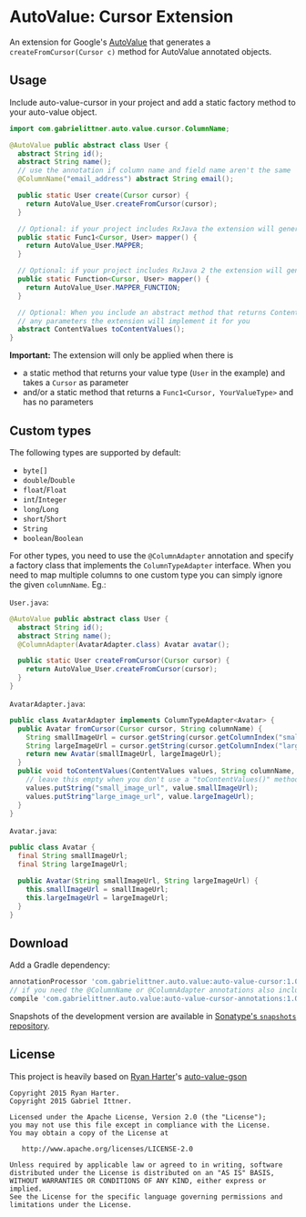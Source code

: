 # AutoValue: Cursor Extension

An extension for Google's [AutoValue][auto] that generates a `createFromCursor(Cursor c)` method for AutoValue annotated objects.


## Usage

Include auto-value-cursor in your project and add a static factory method to your auto-value object.

```java
import com.gabrielittner.auto.value.cursor.ColumnName;

@AutoValue public abstract class User {
  abstract String id();
  abstract String name();
  // use the annotation if column name and field name aren't the same
  @ColumnName("email_address") abstract String email();

  public static User create(Cursor cursor) {
    return AutoValue_User.createFromCursor(cursor);
  }

  // Optional: if your project includes RxJava the extension will generate a Func1<Cursor, User>
  public static Func1<Cursor, User> mapper() {
    return AutoValue_User.MAPPER;
  }

  // Optional: if your project includes RxJava 2 the extension will generate a Function<Cursor, User>
  public static Function<Cursor, User> mapper() {
    return AutoValue_User.MAPPER_FUNCTION;
  }

  // Optional: When you include an abstract method that returns ContentValues and doesn't have
  // any parameters the extension will implement it for you
  abstract ContentValues toContentValues();
}
```

**Important:** The extension will only be applied when there is
- a static method that returns your value type (`User` in the example) and takes a `Cursor` as parameter
- and/or a static method that returns a `Func1<Cursor, YourValueType>` and has no parameters

## Custom types 

The following types are supported by default:

 * `byte[]`
 * `double`/`Double`
 * `float`/`Float`
 * `int`/`Integer`
 * `long`/`Long`
 * `short`/`Short`
 * `String`
 * `boolean`/`Boolean`

For other types, you need to use the `@ColumnAdapter` annotation and specify a factory
class that implements the `ColumnTypeAdapter` interface.
When you need to map multiple columns to one custom type you can simply ignore the given
`columnName`. Eg.:

`User.java`:

```java
@AutoValue public abstract class User {
  abstract String id();
  abstract String name();
  @ColumnAdapter(AvatarAdapter.class) Avatar avatar();

  public static User createFromCursor(Cursor cursor) {
    return AutoValue_User.createFromCursor(cursor);
  }
}
```

`AvatarAdapter.java`:

```java
public class AvatarAdapter implements ColumnTypeAdapter<Avatar> {
  public Avatar fromCursor(Cursor cursor, String columnName) {
    String smallImageUrl = cursor.getString(cursor.getColumnIndex("small_image_url");
    String largeImageUrl = cursor.getString(cursor.getColumnIndex("large_image_url");
    return new Avatar(smallImageUrl, largeImageUrl);
  }
  public void toContentValues(ContentValues values, String columnName, Avatar value) {
    // leave this empty when you don't use a "toContentValues()" method
    values.putString("small_image_url", value.smallImageUrl);
    values.putString"large_image_url", value.largeImageUrl);
  }
}
```

`Avatar.java`:

```java
public class Avatar {
  final String smallImageUrl;
  final String largeImageUrl;

  public Avatar(String smallImageUrl, String largeImageUrl) {
    this.smallImageUrl = smallImageUrl;
    this.largeImageUrl = largeImageUrl;
  }
}
```

## Download

Add a Gradle dependency:

```groovy
annotationProcessor 'com.gabrielittner.auto.value:auto-value-cursor:1.0.1'
// if you need the @ColumnName or @ColumnAdapter annotations also include this:
compile 'com.gabrielittner.auto.value:auto-value-cursor-annotations:1.0.1'
```

Snapshots of the development version are available in [Sonatype's `snapshots` repository][snap].

## License

This project is heavily based on [Ryan Harter][ryan]'s [auto-value-gson][auto-gson]

```
Copyright 2015 Ryan Harter.
Copyright 2015 Gabriel Ittner.

Licensed under the Apache License, Version 2.0 (the "License");
you may not use this file except in compliance with the License.
You may obtain a copy of the License at

   http://www.apache.org/licenses/LICENSE-2.0

Unless required by applicable law or agreed to in writing, software
distributed under the License is distributed on an "AS IS" BASIS,
WITHOUT WARRANTIES OR CONDITIONS OF ANY KIND, either express or implied.
See the License for the specific language governing permissions and
limitations under the License.
```



 [auto]: https://github.com/google/auto
 [snap]: https://oss.sonatype.org/content/repositories/snapshots/
 [ryan]: https://github.com/rharter/
 [auto-gson]: https://github.com/rharter/auto-value-gson

